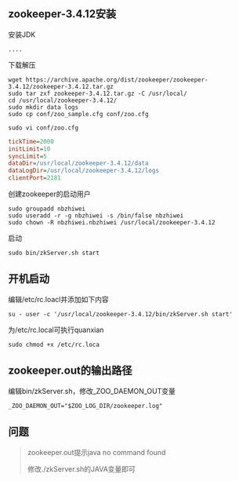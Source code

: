 ## zookeeper-3.4.12安装

安装JDK

```
....
```

下载解压

```
wget https://archive.apache.org/dist/zookeeper/zookeeper-3.4.12/zookeeper-3.4.12.tar.gz
sudo tar zxf zookeeper-3.4.12.tar.gz -C /usr/local/
cd /usr/local/zookeeper-3.4.12/
sudo mkdir data logs
sudo cp conf/zoo_sample.cfg conf/zoo.cfg
```

```
sudo vi conf/zoo.cfg
```

```ini
tickTime=2000
initLimit=10
syncLimit=5
dataDir=/usr/local/zookeeper-3.4.12/data
dataLogDir=/usr/local/zookeeper-3.4.12/logs
clientPort=2181
```

创建zookeeper的启动用户

```
sudo groupadd nbzhiwei
sudo useradd -r -g nbzhiwei -s /bin/false nbzhiwei
sudo chown -R nbzhiwei.nbzhiwei /usr/local/zookeeper-3.4.12
```

启动

```
sudo bin/zkServer.sh start
```



## 开机启动

编辑/etc/rc.loacl并添加如下内容

```
su - user -c '/usr/local/zookeeper-3.4.12/bin/zkServer.sh start'
```

为/etc/rc.local可执行quanxian

```
sudo chmod +x /etc/rc.loca
```



## zookeeper.out的输出路径

编辑bin/zkServer.sh，修改_ZOO_DAEMON_OUT变量

```
_ZOO_DAEMON_OUT="$ZOO_LOG_DIR/zookeeper.log"
```



## 问题

> zookeeper.out提示java no command found
>
> 修改./zkServer.sh的JAVA变量即可
